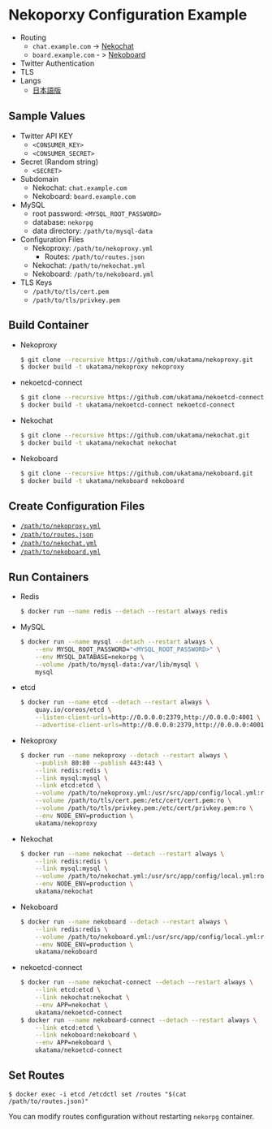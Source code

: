 # Nekoporxy Configuration Example


- Routing
    - `chat.example.com` -> [Nekochat](https://github.com/ukatama/nekochat)
    - `board.example.com` - > [Nekoboard](https://github.com/ukatama/nekoboard)
- Twitter Authentication
- TLS
- Langs
    - [日本語版](./Japanese)

## Sample Values

- Twitter API KEY
    - `<CONSUMER_KEY>`
    - `<CONSUMER_SECRET>`
- Secret (Random string)
    - `<SECRET>`
- Subdomain
    - Nekochat: `chat.example.com`
    - Nekoboard: `board.example.com`
- MySQL
    - root password: `<MYSQL_ROOT_PASSWORD>`
    - database: `nekorpg`
    - data directory: `/path/to/mysql-data`
- Configuration Files
    - Nekoproxy: `/path/to/nekoproxy.yml`
        - Routes: `/path/to/routes.json`
    - Nekochat: `/path/to/nekochat.yml`
    - Nekoboard: `/path/to/nekoboard.yml`
- TLS Keys
    - `/path/to/tls/cert.pem`
    - `/path/to/tls/privkey.pem`

## Build Container

- Nekoproxy

    ```bash
    $ git clone --recursive https://github.com/ukatama/nekoproxy.git
    $ docker build -t ukatama/nekoproxy nekoproxy
    ```

- nekoetcd-connect

    ```bash
    $ git clone --recursive https://github.com/ukatama/nekoetcd-connect.git
    $ docker build -t ukatama/nekoetcd-connect nekoetcd-connect
    ```

- Nekochat

    ```bash
    $ git clone --recursive https://github.com/ukatama/nekochat.git
    $ docker build -t ukatama/nekochat nekochat
    ```

- Nekoboard

    ```bash
    $ git clone --recursive https://github.com/ukatama/nekoboard.git
    $ docker build -t ukatama/nekoboard nekoboard
    ```

## Create Configuration Files

- [`/path/to/nekoproxy.yml`](https://github.com/ukatama/nekoproxy/brob/master/example/nekoproxy.yml)
- [`/path/to/routes.json`](https://github.com/ukatama/nekoproxy/brob/master/example/routes.json)
- [`/path/to/nekochat.yml`](https://github.com/ukatama/nekoproxy/brob/master/example/nekochat.yml)
- [`/path/to/nekoboard.yml`](https://github.com/ukatama/nekoproxy/brob/master/example/nekoboard.yml)

## Run Containers

- Redis

    ```bash
    $ docker run --name redis --detach --restart always redis
    ```

- MySQL

    ```bash
    $ docker run --name mysql --detach --restart always \
        --env MYSQL_ROOT_PASSWORD="<MYSQL_ROOT_PASSWORD>" \
        --env MYSQL_DATABASE=nekorpg \
        --volume /path/to/mysql-data:/var/lib/mysql \
        mysql
    ```

- etcd

    ```bash
    $ docker run --name etcd --detach --restart always \
        quay.io/coreos/etcd \
        --listen-client-urls=http://0.0.0.0:2379,http://0.0.0.0:4001 \
        --advertise-client-urls=http://0.0.0.0:2379,http://0.0.0.0:4001
    ```

- Nekoproxy

    ```bash
    $ docker run --name nekoproxy --detach --restart always \
        --publish 80:80 --publish 443:443 \
        --link redis:redis \
        --link mysql:mysql \
        --link etcd:etcd \
        --volume /path/to/nekoproxy.yml:/usr/src/app/config/local.yml:ro \
        --volume /path/to/tls/cert.pem:/etc/cert/cert.pem:ro \
        --volume /path/to/tls/privkey.pem:/etc/cert/privkey.pem:ro \
        --env NODE_ENV=production \
        ukatama/nekoproxy
    ```

- Nekochat

    ```bash
    $ docker run --name nekochat --detach --restart always \
        --link redis:redis \
        --link mysql:mysql \
        --volume /path/to/nekochat.yml:/usr/src/app/config/local.yml:ro \
        --env NODE_ENV=production \
        ukatama/nekochat
    ```

- Nekoboard

    ```bash
    $ docker run --name nekoboard --detach --restart always \
        --link redis:redis \
        --volume /path/to/nekoboard.yml:/usr/src/app/config/local.yml:ro \
        --env NODE_ENV=production \
        ukatama/nekoboard
    ```

- nekoetcd-connect

    ```bash
    $ docker run --name nekochat-connect --detach --restart always \
        --link etcd:etcd \
        --link nekochat:nekochat \
        --env APP=nekochat \
        ukatama/nekoetcd-connect
    $ docker run --name nekoboard-connect --detach --restart always \
        --link etcd:etcd \
        --link nekoboard:nekoboard \
        --env APP=nekoboard \
        ukatama/nekoetcd-connect
    ```

## Set Routes

```
$ docker exec -i etcd /etcdctl set /routes "$(cat /path/to/routes.json)"
```

You can modify routes configuration without restarting `nekorpg` container.
